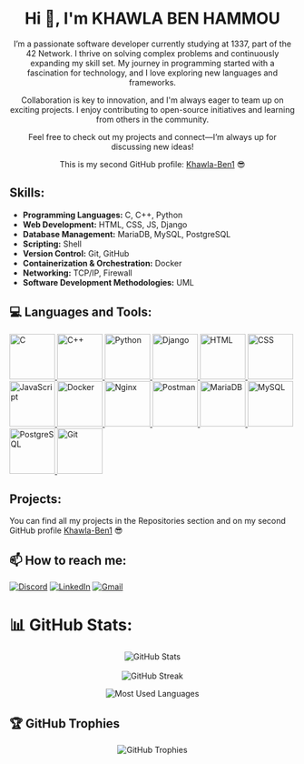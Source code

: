 <!-- Add your introduction -->
<div align="center">
  <h1>Hi 👋, I'm KHAWLA BEN HAMMOU</h1>
  <p> I’m a passionate software developer currently studying at 1337, part of the 42 Network. I thrive on solving complex problems and continuously expanding my skill set. My journey in programming started with a fascination for technology, and I love exploring new languages and frameworks.

Collaboration is key to innovation, and I'm always eager to team up on exciting projects. I enjoy contributing to open-source initiatives and learning from others in the community.

Feel free to check out my projects and connect—I’m always up for discussing new ideas!</p>
 This is my second GitHub profile: <a href="https://github.com/Khawla-Ben1" target="_blank" rel="noreferrer">Khawla-Ben1</a> 😎
</div>

## Skills:
- **Programming Languages:** C, C++, Python
- **Web Development:** HTML, CSS, JS, Django
- **Database Management:** MariaDB, MySQL, PostgreSQL
- **Scripting:** Shell
- **Version Control:** Git, GitHub
- **Containerization & Orchestration:** Docker
- **Networking:** TCP/IP, Firewall
- **Software Development Methodologies:** UML

## 💻 Languages and Tools:
<p align="left">
    <a href="https://www.cprogramming.com/" target="_blank" rel="noreferrer">
        <img src="https://img.shields.io/badge/C-%2300599C.svg?logo=c&logoColor=white" alt="C" width="80"/>
    </a>
    <a href="https://www.w3schools.com/cpp/" target="_blank" rel="noreferrer">
        <img src="https://img.shields.io/badge/C%2B%2B-%2300599C.svg?logo=c%2B%2B&logoColor=white" alt="C++" width="80"/>
    </a>
    <a href="https://www.python.org/" target="_blank" rel="noreferrer">
        <img src="https://img.shields.io/badge/Python-%233A74C6.svg?logo=python&logoColor=white" alt="Python" width="80"/>
    </a>
    <a href="https://www.djangoproject.com/" target="_blank" rel="noreferrer">
        <img src="https://img.shields.io/badge/Django-%23092E20.svg?logo=django&logoColor=white" alt="Django" width="80"/>
    </a>
    <a href="https://www.w3schools.com/html/" target="_blank" rel="noreferrer">
        <img src="https://img.shields.io/badge/HTML5-%23E34F26.svg?logo=html5&logoColor=white" alt="HTML" width="80"/>
    </a>
    <a href="https://www.w3schools.com/css/" target="_blank" rel="noreferrer">
        <img src="https://img.shields.io/badge/CSS3-%231572B6.svg?logo=css3&logoColor=white" alt="CSS" width="80"/>
    </a>
    <a href="https://www.javascript.com/" target="_blank" rel="noreferrer">
        <img src="https://img.shields.io/badge/JavaScript-%F7DF1E.svg?logo=javascript&logoColor=black" alt="JavaScript" width="80"/>
    </a>
    <a href="https://www.docker.com/" target="_blank" rel="noreferrer">
        <img src="https://img.shields.io/badge/Docker-%232496ED.svg?logo=docker&logoColor=white" alt="Docker" width="80"/>
    </a>
    <a href="https://www.nginx.com" target="_blank" rel="noreferrer">
        <img src="https://img.shields.io/badge/Nginx-%009639.svg?logo=nginx&logoColor=white" alt="Nginx" width="80"/>
    </a>
    <a href="https://www.postman.com" target="_blank" rel="noreferrer">
        <img src="https://img.shields.io/badge/Postman-%FF6C37.svg?logo=postman&logoColor=white" alt="Postman" width="80"/>
    </a>
    <a href="https://mariadb.org/" target="_blank" rel="noreferrer">
        <img src="https://img.shields.io/badge/MariaDB-%2300A3E0.svg?logo=mariadb&logoColor=white" alt="MariaDB" width="80"/>
    </a>
    <a href="https://www.mysql.com/" target="_blank" rel="noreferrer">
        <img src="https://img.shields.io/badge/MySQL-%2300A9E4.svg?logo=mysql&logoColor=white" alt="MySQL" width="80"/>
    </a>
    <a href="https://www.postgresql.org/" target="_blank" rel="noreferrer">
        <img src="https://img.shields.io/badge/PostgreSQL-%003B57.svg?logo=postgresql&logoColor=white" alt="PostgreSQL" width="80"/>
    </a>
    <a href="https://git-scm.com/" target="_blank" rel="noreferrer">
        <img src="https://img.shields.io/badge/Git-%F05033.svg?logo=git&logoColor=white" alt="Git" width="80"/>
    </a>
</p>

## Projects:
You can find all my projects in the Repositories section and on my second GitHub profile [Khawla-Ben1](https://github.com/Khawla-Ben1) 😎

## 📫 How to reach me:
[![Discord](https://img.shields.io/badge/Discord-%237289DA.svg?logo=discord&logoColor=white)](https://discord.gg/Kben-ham) [![LinkedIn](https://img.shields.io/badge/LinkedIn-%230077B5.svg?logo=linkedin&logoColor=white)](https://www.linkedin.com/in/khawla-ben-hammou-510b2318b/) 
[![Gmail](https://img.shields.io/badge/Gmail-%23EA4335.svg?logo=gmail&logoColor=white)](mailto:benhammoukhawla99@gmail.com)

# 📊 GitHub Stats:
<p align="center">
    <img src="https://github-readme-stats.vercel.app/api?username=Khawla-Ben&theme=dark&show_icons=true&count_private=true" alt="GitHub Stats" />
    <br><br>
    <img src="https://github-readme-streak-stats.herokuapp.com/?user=Khawla-Ben&theme=dark&hide_border=false" alt="GitHub Streak" />
</p>
<p align="center">
    <img src="https://github-readme-stats.vercel.app/api/top-langs/?username=Khawla-Ben&theme=dark&hide_border=false&include_all_commits=false&count_private=false&layout=compact" alt="Most Used Languages" />
</p>

## 🏆 GitHub Trophies
<p align="center">
    <img src="https://github-profile-trophy.vercel.app/?username=Khawla-Ben&theme=radical&row=1&column=7&margin-h=15&margin-w=5&no-bg=true" alt="GitHub Trophies" />
</p>
